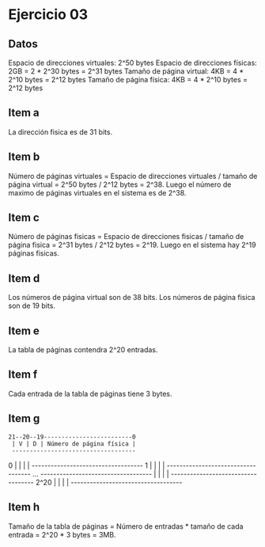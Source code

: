 # Ejercicio 03

## Datos

Espacio de direcciones virtuales: 2^50 bytes
Espacio de direcciones físicas: 2GB = 2 * 2^30 bytes = 2^31 bytes
Tamaño de página virtual: 4KB = 4 * 2^10 bytes = 2^12 bytes
Tamaño de página física: 4KB = 4 * 2^10 bytes = 2^12 bytes

## Item a

La dirección fisica es de 31 bits.

## Item b

Número de páginas virtuales = Espacio de direcciones virtuales / tamaño de página virtual = 2^50 bytes / 2^12 bytes = 2^38.
Luego el número de maximo de páginas virtuales en el sistema es de 2^38.

## Item c

Número de páginas fisicas = Espacio de direcciones fisicas / tamaño de página fisica = 2^31 bytes / 2^12 bytes = 2^19.
Luego en el sistema hay 2^19 páginas fisicas.

## Item d

Los números de página virtual son de 38 bits.
Los números de página fisica son de 19 bits.

## Item e

La tabla de páginas contendra 2^20 entradas.

## Item f

Cada entrada de la tabla de páginas tiene 3 bytes.

## Item g

    21--20--19-------------------------0
     | V | D | Número de página física |
     -----------------------------------
   0 |   |   |                         |
     -----------------------------------
   1 |   |   |                         |
     -----------------------------------
     ...
     -----------------------------------
     |   |   |                         |
     -----------------------------------
2^20 |   |   |                         |
     -----------------------------------

## Item h

Tamaño de la tabla de páginas = Número de entradas * tamaño de cada entrada = 2^20 * 3 bytes = 3MB.

